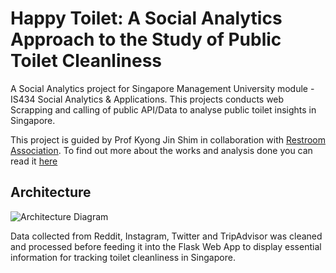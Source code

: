 # Happy Toilet: A Social Analytics Approach to the Study of Public Toilet Cleanliness
A Social Analytics project for Singapore Management University module - IS434 Social Analytics & Applications.
This projects conducts web Scrapping and calling of public API/Data to analyse public toilet insights in Singapore.

This project is guided by Prof Kyong Jin Shim in collaboration with [Restroom Association](https://toilet.org.sg/).
To find out more about the works and analysis done you can read it [here](https://tinytinydev.github.io/social%20analytics/analytics/python/flask/2019/08/01/HappyToilet.html)

## Architecture
![Architecture Diagram](https://github.com/tinytinydev/HappyToiletSocialAnalysis/blob/master/happytoiletarchi.png)

Data collected from Reddit, Instagram, Twitter and TripAdvisor was cleaned and processed before feeding it into the Flask Web App to display essential information for tracking toilet cleanliness in Singapore.
